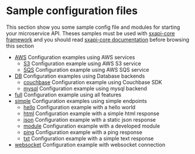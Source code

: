 Sample configuration files
==========================

This section show you some sample  config file and modules for starting your 
microservice API. Theses samples must be used with 
[sxapi-core framework](https://github.com/startxfr/sxapi-core) and you should
read 
[sxapi-core documentation](https://github.com/startxfr/sxapi-core/tree/master/docs)
before browsing this section 

- [AWS](aws/README.md) Configuration examples using AWS services
  - [S3](aws/s3/README.md) Configuration example using AWS S3 service
  - [SQS](aws/sqs/README.md) Configuration example using AWS SQS service
- [DB](aws/README.md) Configuration examples using Database backends
  - [couchbase](db/couchbase/README.md) Configuration example using Couchbase SDK
  - [mysql](db/mysql/README.md) Configuration example using mysql backend
- [full](full/README.md) Configuration example using all features
- [simple](simple/README.md) Configuration examples using simple endpoints
  - [hello](simple/hello/README.md) Configuration example with a hello world
  - [html](simple/html/README.md) Configuration example with a simple html response
  - [json](simple/json/README.md) Configuration example with a static json response
  - [module](simple/module/README.md) Configuration example with a developed module
  - [ping](simple/ping/README.md) Configuration example with a ping response
  - [txt](simple/txt/README.md) Configuration example with a simple text response
- [websocket](websocket/README.md) Configuration example with websocket connection
